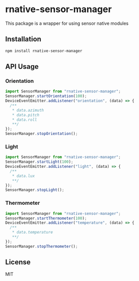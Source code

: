 # rnative-sensor-manager

This package is a wrapper for using sensor native modules

## Installation

```sh
npm install rnative-sensor-manager
```

## API Usage

### Orientation

```js
import SensorManager from "rnative-sensor-manager";
SensorManager.startOrientation(100);
DeviceEventEmitter.addListener("orientation", (data) => {
  /**
   * data.azimuth
   * data.pitch
   * data.roll
   **/
});
SensorManager.stopOrientation();
```

### Light

```js
import SensorManager from "rnative-sensor-manager";
SensorManager.startLight(100);
DeviceEventEmitter.addListener("light", (data) => {
  /**
   * data.lux
   **/
});
SensorManager.stopLight();
```

### Thermometer

```js
import SensorManager from "rnative-sensor-manager";
SensorManager.startThermometer(100);
DeviceEventEmitter.addListener("temperature", (data) => {
  /**
   * data.temperature
   **/
});
SensorManager.stopThermometer();
```

## License

MIT
